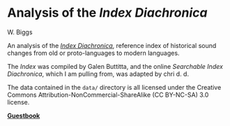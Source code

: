# Analysis of the *Index Diachronica*

W. Biggs

An analysis of the *[Index Diachronica](https://chridd.nfshost.com/diachronica/)*, reference index of historical sound changes from old or proto-languages to modern languages.

The *Index* was compiled by Galen Buttitta, and the online *Searchable Index Diachronica*, which I am pulling from, was adapted by chri d. d.

The data contained in the `data/` directory is all licensed under the Creative Commons Attribution-NonCommercial-ShareAlike (CC BY-NC-SA) 3.0 license.

**[Guestbook](https://github.com/Data-Science-for-Linguists-2023/Class-Lounge/blob/main/guestbooks/wilson.md)**